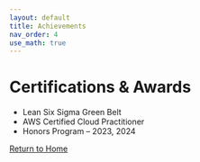 ```yaml
---
layout: default
title: Achievements
nav_order: 4
use_math: true
---
```


# Certifications & Awards

- Lean Six Sigma Green Belt 
- AWS Certified Cloud Practitioner
- Honors Program – 2023, 2024


<a href="/" class="btn">Return to Home</a>